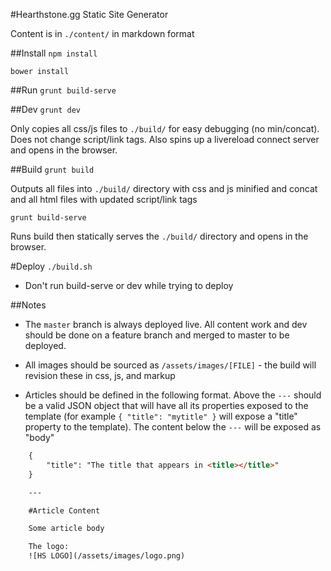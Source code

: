 #Hearthstone.gg Static Site Generator

Content is in ``./content/`` in markdown format


##Install
``npm install``

``bower install``



##Run
``grunt build-serve``



##Dev
``grunt dev``

Only copies all css/js files to ``./build/`` for easy debugging (no min/concat).  Does not change script/link tags.  Also
spins up a livereload connect server and opens in the browser.



##Build
``grunt build``

Outputs all files into ``./build/`` directory with css and js minified and concat and all html files with updated script/link tags


``grunt build-serve``

Runs build then statically serves the ``./build/`` directory and opens in the browser.



#Deploy
``./build.sh``

* Don't run build-serve or dev while trying to deploy



##Notes

* The ``master`` branch is always deployed live.  All content work and dev should be done on a feature branch and merged to master to be deployed.

* All images should be sourced as ``/assets/images/[FILE]`` - the build will revision these in css, js, and markup

* Articles should be defined in the following format.  Above the ``---`` should be a valid JSON object that will have all its properties exposed to the template (for example ``{ "title": "mytitle" }`` will expose a "title" property to the template).  The content below the ``---`` will be exposed as "body"

```html
	{
		"title": "The title that appears in <title></title>"
	}

	---

	#Article Content

	Some article body

	The logo:
	![HS LOGO](/assets/images/logo.png)
```